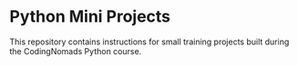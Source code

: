 # Python Mini Projects

This repository contains instructions for small training projects built during the CodingNomads Python course.
